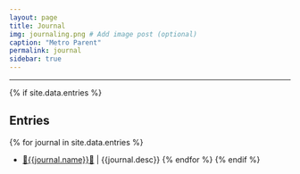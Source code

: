 ```yaml
---
layout: page
title: Journal
img: journaling.png # Add image post (optional)
caption: "Metro Parent"
permalink: journal
sidebar: true
---
```


---

{% if site.data.entries %}
## Entries
{% for journal in site.data.entries %}
* [:star2:{{journal.name}}:star2:]({{site.url}}/{{site.baseurl}}/{{journal.location}})
  \| {{journal.desc}}
{% endfor %}
{% endif %}

